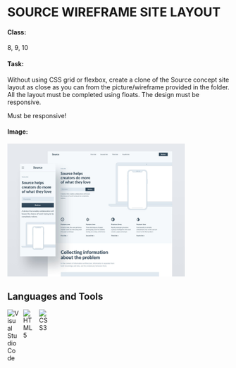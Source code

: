 # SOURCE WIREFRAME SITE LAYOUT

#### Class:

8, 9, 10

#### Task:

Without using CSS grid or flexbox, create a clone of the Source concept site layout as close as you can from the picture/wireframe provided in the folder. All the layout must be completed using floats. The design must be responsive.

Must be responsive!

#### Image:

<img src="./source-wireframe.jpg" width="80%" />

## Languages and Tools

<img align="left" alt="Visual Studio Code" width="26px" src="https://cdn.jsdelivr.net/gh/devicons/devicon/icons/vscode/vscode-original.svg" style="padding-right:10px;" />
<img align="left" alt="HTML5" width="26px" src="https://cdn.jsdelivr.net/gh/devicons/devicon/icons/html5/html5-original.svg" style="padding-right:10px;" />
<img align="left" alt="CSS3" width="26px" src="https://cdn.jsdelivr.net/gh/devicons/devicon/icons/css3/css3-original.svg" style="padding-right:10px;" />

